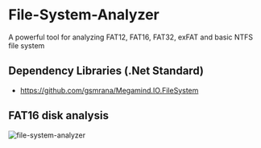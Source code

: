 # File-System-Analyzer
A powerful tool for analyzing FAT12, FAT16, FAT32, exFAT and basic NTFS file system

## Dependency Libraries (.Net Standard)
- https://github.com/gsmrana/Megamind.IO.FileSystem

## FAT16 disk analysis
![file-system-analyzer](https://user-images.githubusercontent.com/51051655/138837087-c72758e1-ca16-4ad0-ae00-98bf2fd89a5f.png)
